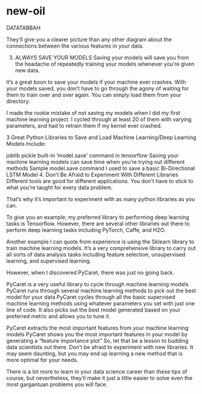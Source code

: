 # new-oil
DATATABBAH

They’ll give you a clearer picture than any other diagram about the connections between the various features in your data.

3. ALWAYS SAVE YOUR MODELS
Saving your models will save you from the headache of repeatedly training your models whenever you’re given new data.

It’s a great boon to save your models if your machine ever crashes. With your models saved, you don’t have to go through the agony of waiting for them to train over and over again. You can simply load them from your directory.

I made the rookie mistake of not saving my models when I did my first machine learning project. I cycled through at least 20 of them with varying parameters, and had to retrain them if my kernel ever crashed.

3 Great Python Libraries to Save and Load Machine Learning/Deep Learning Models Include:

joblib
pickle
built-in ‘model.save’ command in tensorflow
Saving your machine learning models can save time when you’re trying out different methods
Sample model.save command I used to save a basic Bi-Directional LSTM Model
4. Don’t Be Afraid to Experiment With Different Libraries
Different tools are good for different applications. You don’t have to stick to what you’re taught for every data problem.

That’s why it’s important to experiment with as many python libraries as you can.

To give you an example; my preferred library to performing deep learning tasks is Tensorflow. However, there are several other libraries out there to perform deep learning tasks including PyTorch, Caffe, and H2O.

Another example I can quote from experience is using the Sklearn library to train machine learning models. It’s a very comprehensive library to carry out all sorts of data analysis tasks including feature selection, unsupervised learning, and supervised learning.

However, when I discovered PyCaret, there was just no going back.

PyCaret is a very useful library to cycle through machine learning models
PyCaret runs through several machine learning methods to pick out the best model for your data
PyCaret cycles through all the basic supervised machine learning methods using whatever parameters you set with just one line of code. It also picks out the best model generated based on your preferred metric and allows you to tune it.

PyCaret extracts the most important features from your machine learning models
PyCaret shows you the most important features in your model by generating a “feature importance plot”
So, let that be a lesson to budding data scientists out there. Don’t be afraid to experiment with new libraries. It may seem daunting, but you may end up learning a new method that is more optimal for your needs.

There is a lot more to learn in your data science career than these tips of course, but nevertheless, they’ll make it just a little easier to solve even the most gargantuan problems you will face.


